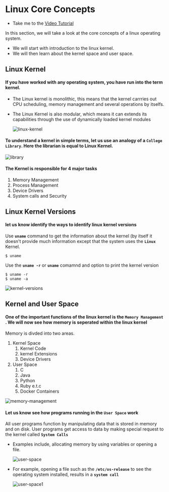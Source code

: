 # Linux Core Concepts

- Take me to the [Video Tutorial](https://kodekloud.com/topic/linux-kernel/)

In this section, we will take a look at the core concepts of a linux operating system.
- We will start with introduction to the linux kernel.
- We will then learn about the kernel space and user space.

## Linux Kernel

#### If you have worked with any operating system, you have run into the term kernel. 

- The Linux kernel is monolithic, this means that the kernel carrries out CPU scheduling, memory management and several operations by itselfs. 
- The Linux Kernel is also modular, which means it can extends its capabilities through the use of dynamically loaded kernel modules

  ![linux-kernel](../../images/linux-kernel.PNG)

#### To understand a kernel in simple terms, let us use an analogy of a **`College Library`**. Here the librarian is equal to Linux Kernel.

![library](../../images/library.PNG)

#### The Kernel is responsible for 4 major tasks

1. Memory Management
1. Process Management
1. Device Drivers
1. System calls and Security

## Linux Kernel Versions

#### let us know identify the ways to identify linux kernel versions

Use **`uname`** command to get the information about the kernel (by itself it doesn't provide much information except that the system uses the **`Linux`** Kernel.
```
$ uname
```

Use the **`uname -r`** or **`uname`** comamnd and option to print the kernel version
```
$ uname -r
$ uname -a
```
   ![kernel-versions](../../images/kernel-versions.PNG)

## Kernel and User Space

#### One of the important functions of the linux kernel is the **`Memory Management`** . We will now see how memory is seperated within the linux kernel

Memory is divded into two areas.
1. Kernel Space
   1. Kernel Code
   1. kernel Extensions
   1. Device Drivers
1. User Space
   1. C
   1. Java
   1. Python
   1. Ruby e.t.c
   1. Docker Containers
   
![memory-management](../../images/memory-management.PNG)

#### Let us know see how programs running in the `User Space` work

All user programs function by manipulating data that is stored in memory and on disk. User programs get access to data by making special request to the kernel called **`System Calls`**
- Examples include, allocating memory by using variables or opening a file.

  ![user-space](../../images/user-space.PNG)

- For example, opening a file such as the **`/etc/os-release`** to see the operating system installed, results in a **`system call`**

  ![user-space1](../../images/user-space1.PNG)

